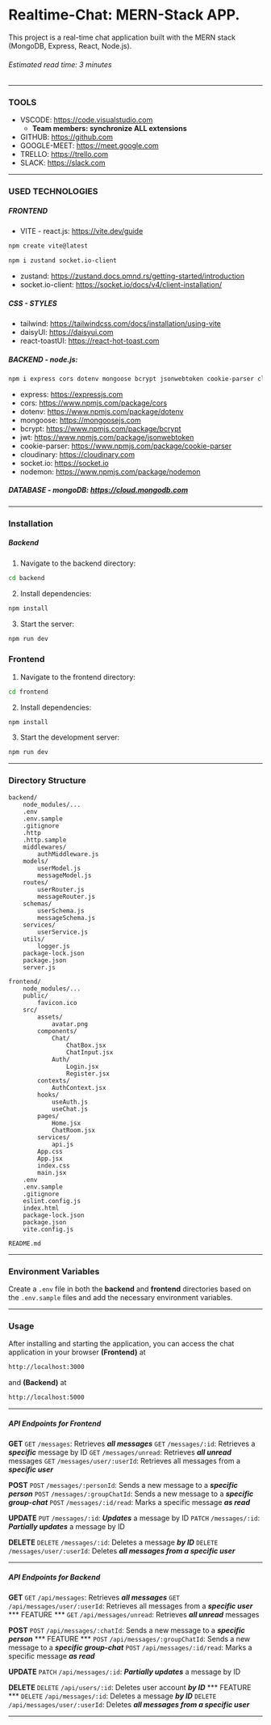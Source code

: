 # Realtime-Chat: MERN-Stack APP.

This project is a real-time chat application built with the MERN stack (MongoDB, Express, React, Node.js).

###### Estimated read time: 3 minutes

---

### TOOLS

- VSCODE: https://code.visualstudio.com
  - **Team members: synchronize ALL extensions**
- GITHUB: https://github.com
- GOOGLE-MEET: https://meet.google.com
- TRELLO: https://trello.com
- SLACK: https://slack.com

---

### USED TECHNOLOGIES

##### FRONTEND

- VITE - react.js: https://vite.dev/guide

```bash
npm create vite@latest
```

```bash
npm i zustand socket.io-client
```

- zustand: https://zustand.docs.pmnd.rs/getting-started/introduction
- socket.io-client: https://socket.io/docs/v4/client-installation/

##### CSS - STYLES

- tailwind: https://tailwindcss.com/docs/installation/using-vite
- daisyUI: https://daisyui.com
- react-toastUI: https://react-hot-toast.com

##### BACKEND - node.js:

```bash
npm i express cors dotenv mongoose bcrypt jsonwebtoken cookie-parser cloudinary socket.io && npm i -D nodemon
```

- express: https://expressjs.com
- cors: https://www.npmjs.com/package/cors
- dotenv: https://www.npmjs.com/package/dotenv
- mongoose: https://mongoosejs.com
- bcrypt: https://www.npmjs.com/package/bcrypt
- jwt: https://www.npmjs.com/package/jsonwebtoken
- cookie-parser: https://www.npmjs.com/package/cookie-parser
- cloudinary: https://cloudinary.com
- socket.io: https://socket.io
- nodemon: https://www.npmjs.com/package/nodemon

##### DATABASE - mongoDB: https://cloud.mongodb.com

---

### Installation

##### Backend

1. Navigate to the backend directory:

```bash
cd backend
```

2. Install dependencies:

```bash
npm install
```

3. Start the server:

```bash
npm run dev
```

### Frontend

1. Navigate to the frontend directory:

```bash
cd frontend
```

2. Install dependencies:

```bash
npm install
```

3. Start the development server:

```bash
npm run dev
```

---

### Directory Structure

```plaintext
backend/
    node_modules/...
    .env
    .env.sample
    .gitignore
    .http
    .http.sample
    middlewares/
        authMiddleware.js
    models/
        userModel.js
        messageModel.js
    routes/
        userRouter.js
        messageRouter.js
    schemas/
        userSchema.js
        messageSchema.js
    services/
        userService.js
    utils/
        logger.js
    package-lock.json
    package.json
    server.js

frontend/
    node_modules/...
    public/
        favicon.ico
    src/
        assets/
            avatar.png
        components/
            Chat/
                ChatBox.jsx
                ChatInput.jsx
            Auth/
                Login.jsx
                Register.jsx
        contexts/
            AuthContext.jsx
        hooks/
            useAuth.js
            useChat.js
        pages/
            Home.jsx
            ChatRoom.jsx
        services/
            api.js
        App.css
        App.jsx
        index.css
        main.jsx
    .env
    .env.sample
    .gitignore
    eslint.config.js
    index.html
    package-lock.json
    package.json
    vite.config.js

README.md
```

---

### Environment Variables

Create a `.env` file in both the **backend** and **frontend** directories based on the `.env.sample` files and add the necessary environment variables.

---

### Usage

After installing and starting the application, you can access the chat application in your browser **(Frontend)** at

```bash
http://localhost:3000
```

and **(Backend)** at

```bash
http://localhost:5000
```

---

##### API Endpoints for Frontend

**GET**
`GET` `/messages`: Retrieves **_all messages_**
`GET` `/messages/:id`: Retrieves a **_specific_** message by ID
`GET` `/messages/unread`: Retrieves **_all unread_** messages
`GET` `/messages/user/:userId`: Retrieves all messages from a **_specific user_**

**POST**
`POST` `/messages/:personId`: Sends a new message to a **_specific person_**
`POST` `/messages/:groupChatId`: Sends a new message to a **_specific group-chat_**
`POST` `/messages/:id/read`: Marks a specific message **_as read_**

**UPDATE**
`PUT` `/messages/:id`: **_Updates_** a message by ID
`PATCH` `/messages/:id`: **_Partially updates_** a message by ID

**DELETE**
`DELETE` `/messages/:id`: Deletes a message **_by ID_**
`DELETE` `/messages/user/:userId`: Deletes **_all messages from a specific user_**

---

##### API Endpoints for Backend

**GET**
`GET` `/api/messages`: Retrieves **_all messages_**
`GET` `/api/messages/user/:userId`: Retrieves all messages from a **_specific user_**
*** FEATURE ***
`GET` `/api/messages/unread`: Retrieves **_all unread_** messages

**POST**
`POST` `/api/messages/:chatId`: Sends a new message to a **_specific person_**
*** FEATURE ***
`POST` `/api/messages/:groupChatId`: Sends a new message to a **_specific group-chat_**
`POST` `/api/messages/:id/read`: Marks a specific message **_as read_**

**UPDATE**
`PATCH` `/api/messages/:id`: **_Partially updates_** a message by ID

**DELETE**
`DELETE` `/api/users/:id`: Deletes user account **_by ID_**
*** FEATURE ***
`DELETE` `/api/messages/:id`: Deletes a message **_by ID_**
`DELETE` `/api/messages/user/:userId`: Deletes **_all messages from a specific user_**

---
